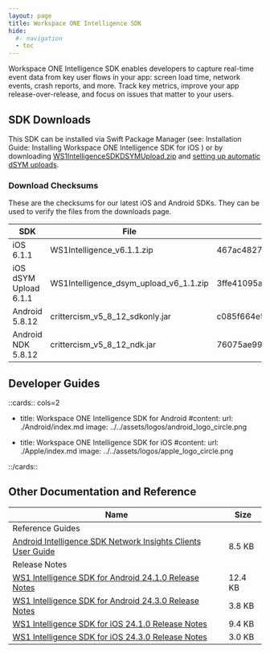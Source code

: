 ```yaml
---
layout: page
title: Workspace ONE Intelligence SDK
hide:
  #- navigation
  - toc
---
```


Workspace ONE Intelligence SDK enables developers to capture real-time event data from key user flows in your app: screen load time, network events, crash reports, and more. Track key metrics, improve your app release-over-release, and focus on issues that matter to your users.

## SDK Downloads

This SDK can be installed via Swift Package Manager (see: Installation Guide: Installing Workspace ONE Intelligence SDK for iOS ) or by downloading [WS1IntelligenceSDKDSYMUpload.zip](https://github.com/euc-releases/ws1-intelligencesdk-sdk-ios/releases/download/24.3.0/WS1IntelligenceSDKDSYMUpload.zip) and [setting up automatic dSYM uploads]().

### Download Checksums

These are the checksums for our latest iOS and Android SDKs. They can be used to verify the files from the downloads page.

| SDK | File | SHA-1 Digest |
| --- | --- | --- |
| iOS 6.1.1 | WS1Intelligence_v6.1.1.zip | 467ac482700a795f872a35486a46cbcb9292ca2d |
| iOS dSYM Upload 6.1.1 | WS1Intelligence_dsym_upload_v6_1.1.zip | 3ffe41095a6dff017b016a90cfd611552bfefc32 |
| Android 5.8.12 | crittercism_v5_8_12_sdkonly.jar | c085f664e591d43b363e33cc3a522fbf5ea6c93f |
| Android NDK 5.8.12 | crittercism_v5_8_12_ndk.jar | 76075ae993193887bce2303f14df6f72bde358cb |

## Developer Guides

::cards:: cols=2

- title: Workspace ONE Intelligence SDK for Android 
  #content: 
  url: ./Android/index.md
  image: ../../assets/logos/android_logo_circle.png

- title: Workspace ONE Intelligence SDK for iOS
  #content: 
  url: ./Apple/index.md
  image: ../../assets/logos/apple_logo_circle.png

::/cards::

## Other Documentation and Reference
| Name | Size |
| --- | --- |
| Reference Guides |   |
| [Android Intelligence SDK Network Insights Clients User Guide](guides/Android-Intelligence-SDK-Network-20240213.pdf) | 8.5 KB |
| Release Notes |   |
| [WS1 Intelligence SDK for Android 24.1.0 Release Notes](guides/WS1-Intelligence-SDK-for-Android-24.1.0-Release-Notes.pdf) | 12.4 KB |
| [WS1 Intelligence SDK for Android 24.3.0 Release Notes](guides/WS1-Intelligence-SDK-for-Android-24.3.0-Release-Notes.pdf) | 3.8 KB |
| [WS1 Intelligence SDK for iOS 24.1.0 Release Notes](guides/WS1-Intelligence-SDK-for-iOS-24.1.0-Release-Notes.pdf) | 9.4 KB |
| [WS1 Intelligence SDK for iOS 24.3.0 Release Notes](guides/WS1-Intelligence-SDK-for-iOS-24.3.0-Release-Notes.pdf) | 3.0 KB |
